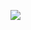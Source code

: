 <a href="https://codeclimate.com/github/WainlaiN/todoV2/maintainability"><img src="https://api.codeclimate.com/v1/badges/038d6d437a52dce7989e/maintainability" /></a>